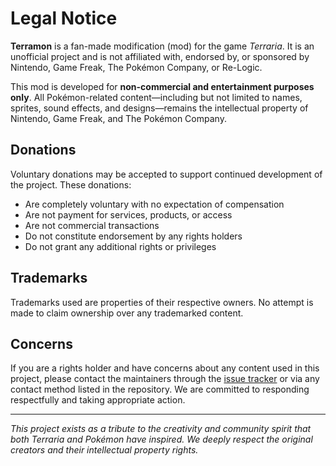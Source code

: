 # Legal Notice

**Terramon** is a fan-made modification (mod) for the game *Terraria*. It is an unofficial project and is not affiliated with, endorsed by, or sponsored by Nintendo, Game Freak, The Pokémon Company, or Re-Logic.

This mod is developed for **non-commercial and entertainment purposes only**. All Pokémon-related content—including but not limited to names, sprites, sound effects, and designs—remains the intellectual property of Nintendo, Game Freak, and The Pokémon Company.

## Donations

Voluntary donations may be accepted to support continued development of the project. These donations:
* Are completely voluntary with no expectation of compensation
* Are not payment for services, products, or access
* Are not commercial transactions
* Do not constitute endorsement by any rights holders
* Do not grant any additional rights or privileges

## Trademarks

Trademarks used are properties of their respective owners. No attempt is made to claim ownership over any trademarked content.

## Concerns

If you are a rights holder and have concerns about any content used in this project, please contact the maintainers through the [issue tracker](https://github.com/JamzOJamz/Terramon/issues) or via any contact method listed in the repository. We are committed to responding respectfully and taking appropriate action.

---

*This project exists as a tribute to the creativity and community spirit that both Terraria and Pokémon have inspired. We deeply respect the original creators and their intellectual property rights.*
